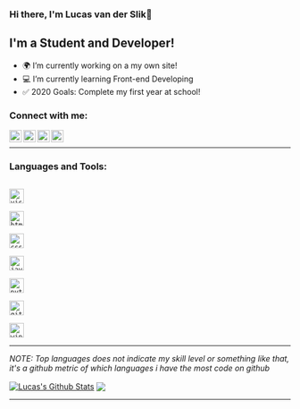 ### Hi there, I'm Lucas van der Slik👋

## I'm a Student and Developer!

- 🌍 I’m currently working on a my own site!
- 💻 I’m currently learning Front-end Developing
- ✅ 2020 Goals: Complete my first year at school!

### Connect with me:


[<img align="left" alt="Lucas | Facebook" width="22px" src="https://cdn.jsdelivr.net/npm/simple-icons@3.4.0/icons/facebook.svg" />][facebook]
[<img align="left" alt="Lucas | Twitter" width="22px" src="https://cdn.jsdelivr.net/npm/simple-icons@v3/icons/twitter.svg" />][twitter]
[<img align="left" alt="Lucas | LinkedIn" width="22px" src="https://cdn.jsdelivr.net/npm/simple-icons@v3/icons/linkedin.svg" />][linkedin]
[<img align="left" alt="Lucas | Instagram" width="22px" src="https://cdn.jsdelivr.net/npm/simple-icons@v3/icons/instagram.svg" />][instagram]

<br />

---

### Languages and Tools:

[<code>
<img alt="visual studio code" width="26px" src="https://img.icons8.com/fluent/240/000000/visual-studio-code-2019.png" />
</code>](https://code.visualstudio.com/)
[<code>
<img alt="html5" width="26px" src="https://img.icons8.com/color/240/000000/html-5.png">
</code>](https://developer.mozilla.org/en-US/docs/Web/HTML)
[<code>
<img alt="css3" width="26px" src="https://img.icons8.com/color/240/000000/css3.png">
</code>](https://developer.mozilla.org/en-US/docs/Web/CSS)
[<code>
<img alt="javascript" width="26px" src="https://img.icons8.com/color/240/000000/javascript.png" />
</code>](https://developer.mozilla.org/en-US/docs/Web/JavaScript)
[<code>
<img alt="python" width="26px" src="https://img.icons8.com/color/240/000000/python.png">
</code>](https://www.python.org/)
[<code>
<img alt="github" width="26px" src="https://img.icons8.com/ios-glyphs/240/000000/github.png">
</code>](https://github.com/)
[<code>
<img alt="windows" width="26px" src="https://img.icons8.com/color/240/000000/windows-10.png">
</code>](https://www.microsoft.com/en-us/windows)

---

_NOTE: Top languages does not indicate my skill level or something like that, it's a github metric of which languages i have the most code on github_

<a href="https://github.com/Lucasslikjs">
<img align="center" alt="Lucas's Github Stats" src="https://github-readme-stats.codestackr.vercel.app/api?username=Lucasslikjs&show_icons=true&hide_border=true&count_private=true&include_all_commits=true&theme=radical" /></a>
<a href="https://github.com/sabesansathananthan">
  <img align="center" src="https://github-readme-stats.anuraghazra1.vercel.app/api/top-langs/?username=Lucasslikjs&layout=compact&theme=radical" />
</a>

---

[website]: https://lucasvanderslik.nl
[twitter]: https://twitter.com/lucas0187x
[facebook]: https://www.facebook.com/profile.php?id=100009512501010
[instagram]: https://www.instagram.com/djslucas
[linkedin]: https://www.linkedin.com/in/lucas-van-der-slik-4132471a6
